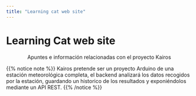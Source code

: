 ```yaml
---
title: "Learning cat web site"
---
```


# Learning Cat web site

<center>Apuntes e información relacionadas con el proyecto Kairos</center>

{{% notice note %}}
Kairos pretende ser un proyecto Arduino de una estación meteorológica completa, el backend analizará los datos recogidos por la estación, guardando un historico de los resultados y exponiéndolos mediante un API REST.
{{% /notice %}}
